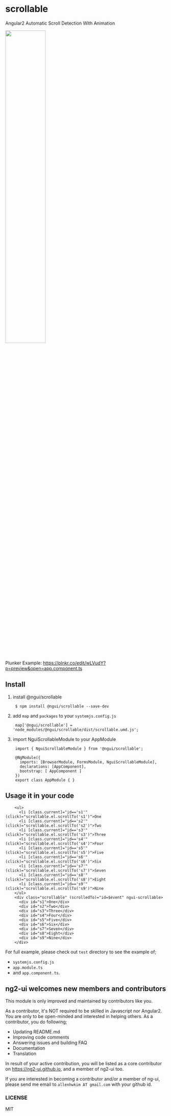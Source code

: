 # scrollable
Angular2 Automatic Scroll Detection With Animation


<a href="https://rawgit.com/ng2-ui/scrollable/master/app/index.html">
  <img src="http://i.imgur.com/9PWnNqe.png" width="50% border="1" />
</a>

Plunker Example: https://plnkr.co/edit/wLVudY?p=preview&open=app.component.ts

## Install

1. install @ngui/scrollable

        $ npm install @ngui/scrollable --save-dev

2. add `map` and `packages` to your `systemjs.config.js`

        map['@ngui/scrollable'] = 'node_modules/@ngui/scrollable/dist/scrollable.umd.js';

3. import NguiScrollableModule to your AppModule

        import { NguiScrollableModule } from '@ngui/scrollable';
        
        @NgModule({
          imports: [BrowserModule, FormsModule, NguiScrollableModule],
          declarations: [AppComponent],
          bootstrap: [ AppComponent ]
        })
        export class AppModule { }


## Usage it in your code

        <ul>
          <li [class.current]="id=='s1'" (click)="scrollable.el.scrollTo('s1')">One
          <li [class.current]="id=='s2'" (click)="scrollable.el.scrollTo('s2')">Two
          <li [class.current]="id=='s3'" (click)="scrollable.el.scrollTo('s3')">Three
          <li [class.current]="id=='s4'" (click)="scrollable.el.scrollTo('s4')">Four
          <li [class.current]="id=='s5'" (click)="scrollable.el.scrollTo('s5')">Five
          <li [class.current]="id=='s6'" (click)="scrollable.el.scrollTo('s6')">Six
          <li [class.current]="id=='s7'" (click)="scrollable.el.scrollTo('s7')">Seven
          <li [class.current]="id=='s8'" (click)="scrollable.el.scrollTo('s8')">Eight
          <li [class.current]="id=='s9'" (click)="scrollable.el.scrollTo('s9')">Nine
        </ul>
        <div class="scrollable" (scrolledTo)="id=$event" ngui-scrollable>
          <div id="s1">One</div>
          <div id="s2">Two</div>
          <div id="s3">Three</div>
          <div id="s4">Four</div>
          <div id="s5">Five</div>
          <div id="s6">Six</div>
          <div id="s7">Seven</div>
          <div id="s8">Eight</div>
          <div id="s9">Nine</div>
        </div>

         
For full example, please check out `test` directory to see the example of;

  - `systemjs.config.js`
  - `app.module.ts`
  -  and `app.component.ts`.

## **ng2-ui** welcomes new members and contributors

This module is only improved and maintained by contributors like you.

As a contributor, it's NOT required to be skilled in Javascript nor Angular2. 
You are only to be open-minded and interested in helping others.
As a contributor, you do following;

  * Updating README.md
  * Improving code comments
  * Answering issues and building FAQ
  * Documentation
  * Translation

In result of your active contribution, you will be listed as a core contributor
on https://ng2-ui.github.io, and a member of ng2-ui too.

If you are interested in becoming a contributor and/or a member of ng-ui,
please send me email to `allenhwkim AT gmail.com` with your github id. 


### LICENSE 
MIT
